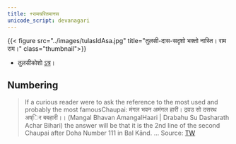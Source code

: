 ```yaml
---
title: +रामचरितमानस
unicode_script: devanagari
---
```

{{< figure src="../images/tulasIdAsa.jpg" title="तुलसी-दास-सदृशो भक्तो नास्ति। राम राम।" class="thumbnail">}}

- तुलसीकोशो [ऽत्र](https://jainqq.org/explore/020839/13)। 

## Numbering
> If a curious reader were to ask the reference to the most used and probably the most famousChaupai: मंगल भवन अमंगल हारी। द्रवउ सो दसरथ अष्िर बबहारी।। (Mangal Bhavan AmangalHaari | Drabahu Su Dasharath Achar Bihari) the answer will be that it is the 2nd line of the second Chaupai after Doha Number 111 in Bal Kānd. ...  Source: [TW](https://www.researchgate.net/publication/344456094_A_Proposed_Numbering_System_for_Ramcharitmanas_by_Goswami_Tulsidas#fullTextFileContent)